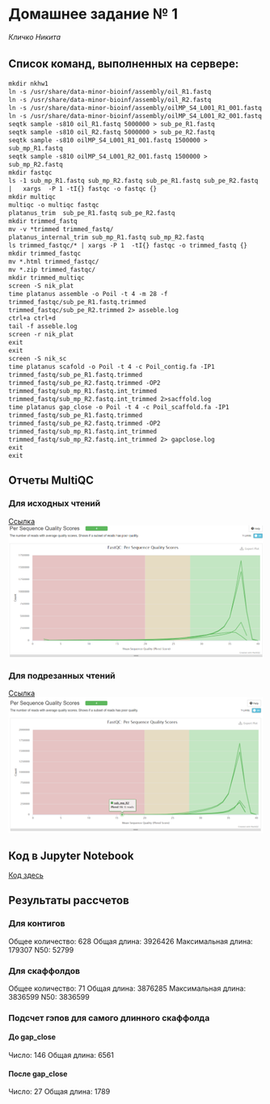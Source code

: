 # Домашнее задание № 1

###### Кличко Никита

## Список команд, выполненных на сервере:
```
mkdir nkhw1
ln -s /usr/share/data-minor-bioinf/assembly/oil_R1.fastq
ln -s /usr/share/data-minor-bioinf/assembly/oil_R2.fastq
ln -s /usr/share/data-minor-bioinf/assembly/oilMP_S4_L001_R1_001.fastq
ln -s /usr/share/data-minor-bioinf/assembly/oilMP_S4_L001_R2_001.fastq
seqtk sample -s810 oil_R1.fastq 5000000 > sub_pe_R1.fastq
seqtk sample -s810 oil_R2.fastq 5000000 > sub_pe_R2.fastq
seqtk sample -s810 oilMP_S4_L001_R1_001.fastq 1500000 > sub_mp_R1.fastq
seqtk sample -s810 oilMP_S4_L001_R2_001.fastq 1500000 > sub_mp_R2.fastq
mkdir fastqc 
ls -1 sub_mp_R1.fastq sub_mp_R2.fastq sub_pe_R1.fastq sub_pe_R2.fastq  |   xargs  -P 1 -tI{} fastqc -o fastqc {}
mkdir multiqc
multiqc -o multiqc fastqc
platanus_trim  sub_pe_R1.fastq sub_pe_R2.fastq
mkdir trimmed_fastq
mv -v *trimmed trimmed_fastq/
platanus_internal_trim sub_mp_R1.fastq sub_mp_R2.fastq
ls trimmed_fastqc/* | xargs -P 1  -tI{} fastqc -o trimmed_fastq {}
mkdir trimmed_fastqc
mv *.html trimmed_fastqc/
mv *.zip trimmed_fastqc/
mkdir trimmed_multiqc
screen -S nik_plat
time platanus assemble -o Poil -t 4 -m 28 -f trimmed_fastqc/sub_pe_R1.fastq.trimmed trimmed_fastqc/sub_pe_R2.trimmed 2> asseble.log
ctrl+a ctrl+d
tail -f asseble.log
screen -r nik_plat 
exit
exit
screen -S nik_sc
time platanus scafold -o Poil -t 4 -c Poil_contig.fa -IP1 trimmed_fastq/sub_pe_R1.fastq.trimmed trimmed_fastq/sub_pe_R2.fastq.trimmed -OP2 trimmed_fastq/sub_mp_R1.fastq.int_trimmed trimmed_fastq/sub_mp_R2.fastq.int_trimmed 2>sacffold.log
time platanus gap_close -o Poil -t 4 -c Poil_scaffold.fa -IP1 trimmed_fastq/sub_pe_R1.fastq.trimmed trimmed_fastq/sub_pe_R2.fastq.trimmed -OP2 trimmed_fastq/sub_mp_R1.fastq.int_trimmed trimmed_fastq/sub_mp_R2.fastq.int_trimmed 2> gapclose.log
exit
exit
```
## Отчеты MultiQC
### Для исходных чтений
[Ссылка](https://htmlpreview.github.io/?https://github.com/NikitaKlichko/hse21_hw1/blob/main/multiqc.html)
![](imgs/quality.PNG)
### Для подрезанных чтений
[Ссылка](https://htmlpreview.github.io/?https://github.com/NikitaKlichko/hse21_hw1/blob/main/multiqc_trimmed.html)
![](imgs/quality_trimmed.PNG)
## Код в Jupyter Notebook
[Код здесь](https://github.com/NikitaKlichko/hse21_hw1/blob/main/src/code_hw1.ipynb)
## Результаты рассчетов
### Для контигов
Общее количество: 628
Общая длина: 3926426
Максимальная длина: 179307
N50: 52799
### Для скаффолдов
Общее количество: 71
Общая длина: 3876285
Максимальная длина: 3836599
N50: 3836599
### Подсчет гэпов для самого длинного скаффолда
#### До gap_close
Число: 146
Общая длина: 6561
#### После gap_close
Число: 27
Общая длина: 1789


